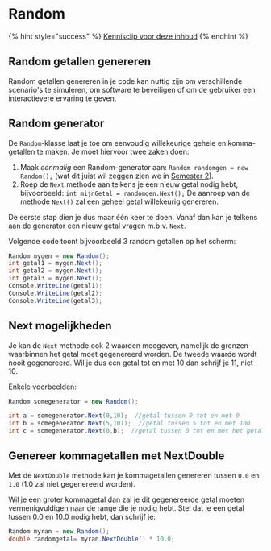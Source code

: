 # Random

{% hint style="success" %}
[Kennisclip voor deze inhoud](https://youtu.be/LtRw1bYoNsY)
{% endhint %}

## Random getallen genereren

Random getallen genereren in je code kan nuttig zijn om verschillende scenario's te simuleren, om software te beveiligen of om de gebruiker een interactievere ervaring te geven. 

## Random generator

De `Random`-klasse laat je toe om eenvoudig willekeurige gehele en komma-getallen te maken. Je moet hiervoor twee zaken doen:

1. Maak _eenmalig_ een Random-generator aan: `Random randomgen = new Random();` \(wat dit juist wil zeggen zien we in [Semester 2](../../semester-2-oop/h8-klassen-en-objecten/0_oop_intro.md)\).
2. Roep de `Next` methode aan telkens je een nieuw getal nodig hebt, bijvoorbeeld: `int mijnGetal = randomgen.Next();` De aanroep van de methode `Next()` zal een geheel getal willekeurig genereren.

De eerste stap dien je dus maar één keer te doen. Vanaf dan kan je telkens aan de generator een nieuw getal vragen m.b.v. `Next`.

Volgende code toont bijvoorbeeld 3 random getallen op het scherm:

```csharp
Random mygen = new Random();
int getal1 = mygen.Next();
int getal2 = mygen.Next();
int getal3 = mygen.Next();
Console.WriteLine(getal1);
Console.WriteLine(getal2);
Console.WriteLine(getal3);
```

## Next mogelijkheden

Je kan de `Next` methode ook 2 waarden meegeven, namelijk de grenzen waarbinnen het getal moet gegenereerd worden. De tweede waarde wordt nooit gegenereerd. Wil je dus een getal tot en met 10 dan schrijf je 11, niet 10.

Enkele voorbeelden:

```csharp
Random somegenerator = new Random();

int a = somegenerator.Next(0,10);  //getal tussen 0 tot en met 9
int b = somegenerator.Next(5,101);  //getal tussen 5 tot en met 100
int c = somegenerator.Next(0,b);  //getal tussen 0 tot en met het getal dat de lijn ervoor werd gegenereerd.
```

## Genereer kommagetallen met NextDouble

Met de `NextDouble` methode kan je kommagetallen genereren tussen `0.0` en `1.0` \(1.0 zal niet gegenereerd worden\).

Wil je een groter kommagetal dan zal je dit gegenereerde getal moeten vermenigvuldigen naar de range die je nodig hebt. Stel dat je een getal tussen 0.0 en 10.0 nodig hebt, dan schrijf je:

```csharp
Random myran = new Random();
double randomgetal= myran.NextDouble() * 10.0;
```

